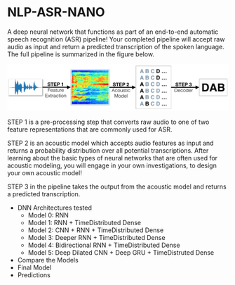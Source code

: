 # NLP-ASR-NANO

A deep neural network that functions as part of an end-to-end automatic speech recognition (ASR) pipeline! Your completed pipeline will accept raw audio as input and return a predicted transcription of the spoken language. The full pipeline is summarized in the figure below.

![image info](./images/pipeline.png)

STEP 1 is a pre-processing step that converts raw audio to one of two feature representations that are commonly used for ASR.

STEP 2 is an acoustic model which accepts audio features as input and returns a probability distribution over all potential transcriptions. After learning about the basic types of neural networks that are often used for acoustic modeling, you will engage in your own investigations, to design your own acoustic model!

STEP 3 in the pipeline takes the output from the acoustic model and returns a predicted transcription.

- DNN Architectures tested
    - Model 0: RNN <br/>
    - Model 1: RNN + TimeDistributed Dense <br/>
    - Model 2: CNN + RNN + TimeDistributed Dense<br/>
    - Model 3: Deeper RNN + TimeDistributed Dense<br/>
    - Model 4: Bidirectional RNN + TimeDistributed Dense<br/>
    - Model 5: Deep Dilated CNN + Deep GRU + TimeDistruted Dense <br/>
- Compare the Models <br/>
- Final Model <br/>
- Predictions
